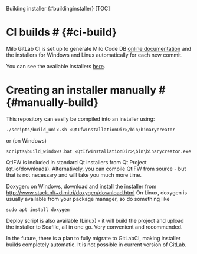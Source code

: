 Building installer {#buildinginstaller}
[TOC]

# CI builds # {#ci-build}

Milo GitLab CI is set up to generate Milo Code DB
[online documentation](https://docs.milosolutions.com/milo-code-db/main/) and 
the installers for Windows and Linux automatically for each new commit.

You can see the available installers [here](https://seafile.milosolutions.com/#group/4/lib/abc2c8d4-7551-49f6-9f67-6d4e271c0cd1).

# Creating an installer manually # {#manually-build}

This repository can easily be compiled into an installer using:

```
./scripts/build_unix.sh <QtIfwInstallationDir>/bin/binarycreator
```

or (on Windows)

```
scripts\build_windows.bat <QtIfwInstallationDir>\bin\binarycreator.exe
```

QtIFW is included in standard Qt installers from Qt Project (qt.io/downloads). Alternatively, you can compile QtIFW from source - but that is not necessary and will take you much more time.

Doxygen: on Windows, download and install the installer from http://www.stack.nl/~dimitri/doxygen/download.html
On Linux, doxygen is usually available from your package manager, so do something like

```
sudo apt install doxygen
```

Deploy script is also available (Linux) - it will build the project and upload the installer to Seafile, all in one go. Very convenient and recommended. 

In the future, there is a plan to fully migrate to GitLabCI, making installer builds completely automatic. It is not possible in current version of GitLab.
